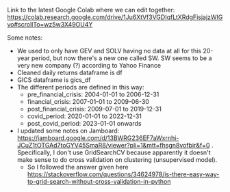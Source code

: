 Link to the latest Google Colab where we can edit together: https://colab.research.google.com/drive/1Ju6XtVf3VGDIqfLtXRdgFisjajzWIGvo#scrollTo=wz5w3X49OU4Y

Some notes:
- We used to only have GEV and SOLV having no data at all for this 20-year period, but now there's a new one called SW. SW seems to be a very new company (?) according to Yahoo Finance
- Cleaned daily returns dataframe is df
- GICS dataframe is gics_df
- The different periods are defined in this way:
  - pre_financial_crisis: 2004-01-01 to 2006-12-31
  - financial_crisis: 2007-01-01 to 2009-06-30
  - post_financial_crisis: 2009-07-01 to 2019-12-31
  - covid_period: 2020-01-01 to 2022-12-31
  - post_covid_period: 2023-01-01 onwards
- I updated some notes on Jamboard: https://jamboard.google.com/d/13BWRG236EF7aWxrnhi-JCuZ1tOTGAd7toGYV45SmaR8/viewer?pli=1&mtt=fhsgn8vofbir&f=0 . Specifically, I don't use GridSearchCV because apparently it doesn't make sense to do cross validation on clustering (unsupervised model).
  - So I followed the answer given here https://stackoverflow.com/questions/34624978/is-there-easy-way-to-grid-search-without-cross-validation-in-python
